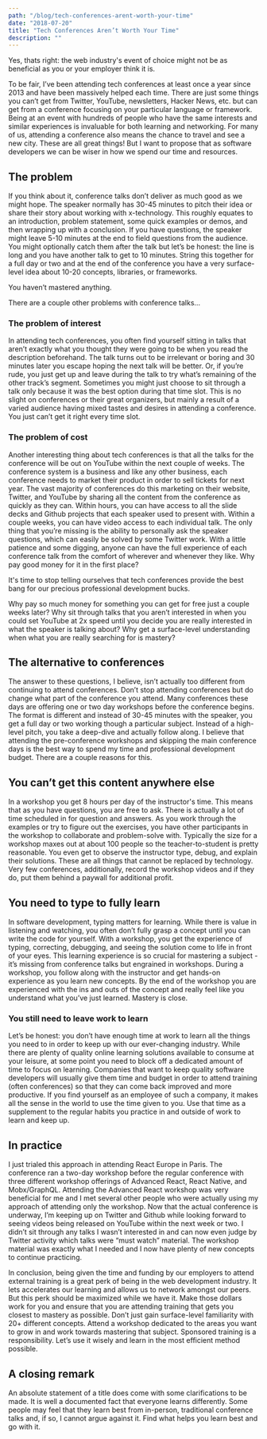 ```yaml
---
path: "/blog/tech-conferences-arent-worth-your-time"
date: "2018-07-20"
title: "Tech Conferences Aren’t Worth Your Time"
description: ""
---
```


Yes, thats right: the web industry's event of choice might not be as beneficial as you or your employer think it is.

To be fair, I’ve been attending tech conferences at least once a year since 2013 and have been massively helped each time. There are just some things you can’t get from Twitter, YouTube, newsletters, Hacker News, etc. but can get from a conference focusing on your particular language or framework. Being at an event with hundreds of people who have the same interests and similar experiences is invaluable for both learning and networking. For many of us, attending a conference also means the chance to travel and see a new city. These are all great things! But I want to propose that as software developers we can be wiser in how we spend our time and resources.

## The problem

If you think about it, conference talks don’t deliver as much good as we might hope. The speaker normally has 30-45 minutes to pitch their idea or share their story about working with x-technology. This roughly equates to an introduction, problem statement, some quick examples or demos, and then wrapping up with a conclusion. If you have questions, the speaker might leave 5-10 minutes at the end to field questions from the audience. You might optionally catch them after the talk but let’s be honest: the line is long and you have another talk to get to 10 minutes. String this together for a full day or two and at the end of the conference you have a very surface-level idea about 10-20 concepts, libraries, or frameworks.

You haven’t mastered anything.

There are a couple other problems with conference talks…

### The problem of interest

In attending tech conferences, you often find yourself sitting in talks that aren’t exactly what you thought they were going to be when you read the description beforehand. The talk turns out to be irrelevant or boring and 30 minutes later you escape hoping the next talk will be better. Or, if you’re rude, you just get up and leave during the talk to try what’s remaining of the other track’s segment. Sometimes you might just choose to sit through a talk only because it was the best option during that time slot. This is no slight on conferences or their great organizers, but mainly a result of a varied audience having mixed tastes and desires in attending a conference. You just can’t get it right every time slot.

### The problem of cost

Another interesting thing about tech conferences is that all the talks for the conference will be out on YouTube within the next couple of weeks. The conference system is a business and like any other business, each conference needs to market their product in order to sell tickets for next year. The vast majority of conferences do this marketing on their website, Twitter, and YouTube by sharing all the content from the conference as quickly as they can. Within hours, you can have access to all the slide decks and Github projects that each speaker used to present with. Within a couple weeks, you can have video access to each individual talk. The only thing that you’re missing is the ability to personally ask the speaker questions, which can easily be solved by some Twitter work. With a little patience and some digging, anyone can have the full experience of each conference talk from the comfort of wherever and whenever they like. Why pay good money for it in the first place?

It's time to stop telling ourselves that tech conferences provide the best bang for our precious professional development bucks.

Why pay so much money for something you can get for free just a couple weeks later? Why sit through talks that you aren’t interested in when you could set YouTube at 2x speed until you decide you are really interested in what the speaker is talking about? Why get a surface-level understanding when what you are really searching for is mastery?

## The alternative to conferences

The answer to these questions, I believe, isn’t actually too different from continuing to attend conferences. Don’t stop attending conferences but do change what part of the conference you attend. Many conferences these days are offering one or two day workshops before the conference begins. The format is different and instead of 30-45 minutes with the speaker, you get a full day or two working though a particular subject. Instead of a high-level pitch, you take a deep-dive and actually follow along. I believe that attending the pre-conference workshops and skipping the main conference days is the best way to spend my time and professional development budget. There are a couple reasons for this.

## You can’t get this content anywhere else

In a workshop you get 8 hours per day of the instructor's time. This means that as you have questions, you are free to ask. There is actually a lot of time scheduled in for question and answers. As you work through the examples or try to figure out the exercises, you have other participants in the workshop to collaborate and problem-solve with. Typically the size for a workshop maxes out at about 100 people so the teacher-to-student is pretty reasonable. You even get to observe the instructor type, debug, and explain their solutions. These are all things that cannot be replaced by technology. Very few conferences, additionally, record the workshop videos and if they do, put them behind a paywall for additional profit.

## You need to type to fully learn

In software development, typing matters for learning. While there is value in listening and watching, you often don’t fully grasp a concept until you can write the code for yourself. With a workshop, you get the experience of typing, correcting, debugging, and seeing the solution come to life in front of your eyes. This learning experience is so crucial for mastering a subject - it’s missing from conference talks but engrained in workshops. During a workshop, you follow along with the instructor and get hands-on experience as you learn new concepts. By the end of the workshop you are experienced with the ins and outs of the concept and really feel like you understand what you’ve just learned. Mastery is close.

### You still need to leave work to learn

Let’s be honest: you don’t have enough time at work to learn all the things you need to in order to keep up with our ever-changing industry. While there are plenty of quality online learning solutions available to consume at your leisure, at some point you need to block off a dedicated amount of time to focus on learning. Companies that want to keep quality software developers will usually give them time and budget in order to attend training (often conferences) so that they can come back improved and more productive. If you find yourself as an employee of such a company, it makes all the sense in the world to use the time given to you. Use that time as a supplement to the regular habits you practice in and outside of work to learn and keep up.

## In practice

I just trialed this approach in attending React Europe in Paris. The conference ran a two-day workshop before the regular conference with three different workshop offerings of Advanced React, React Native, and Mobx/GraphQL. Attending the Advanced React workshop was very beneficial for me and I met several other people who were actually using my approach of attending only the workshop. Now that the actual conference is underway, I’m keeping up on Twitter and Github while looking forward to seeing videos being released on YouTube within the next week or two. I didn’t sit through any talks I wasn’t interested in and can now even judge by Twitter activity which talks were “must watch” material. The workshop material was exactly what I needed and I now have plenty of new concepts to continue practicing.

In conclusion, being given the time and funding by our employers to attend external training is a great perk of being in the web development industry. It lets accelerates our learning and allows us to network amongst our peers. But this perk should be maximized while we have it. Make those dollars work for you and ensure that you are attending training that gets you closest to mastery as possible. Don’t just gain surface-level familiarity with 20+ different concepts. Attend a workshop dedicated to the areas you want to grow in and work towards mastering that subject. Sponsored training is a responsibility. Let’s use it wisely and learn in the most efficient method possible.

## A closing remark

An absolute statement of a title does come with some clarifications to be made. It is well a documented fact that everyone learns differently. Some people may feel that they learn best from in-person, traditional conference talks and, if so, I cannot argue against it. Find what helps you learn best and go with it.
